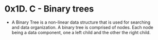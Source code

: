 # 0x1D. C - Binary trees

- A Binary Tree is a non-linear data structure that is used for searching and data organization. A binary tree is comprised of nodes. Each node being a data component, one a left child and the other the right child.
